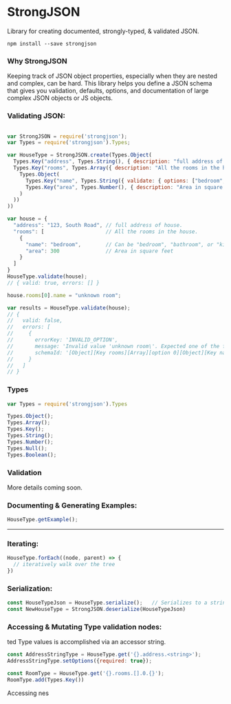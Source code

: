 StrongJSON
===========================
Library for creating documented, strongly-typed, & validated JSON.

`npm install --save strongjson`


### Why StrongJSON

Keeping track of JSON object properties, especially when they are nested and complex, can be hard.  This 
library helps you define a JSON schema that gives you validation, defaults, options, and documentation 
of large complex JSON objects or JS objects. 

### Validating JSON:
```js

var StrongJSON = require('strongjson');
var Types = require('strongjson').Types;

var HouseType = StrongJSON.create(Types.Object(
  Types.Key("address", Types.String(), { description: "full address of house." }),
  Types.Key("rooms", Types.Array({ description: "All the rooms in the house." },
    Types.Object(
      Types.Key("name", Types.String({ validate: { options: ["bedroom", "bathroom", "kitchen"] }})),
      Types.Key("area", Types.Number(), { description: "Area in square feet." })
    )
  ))
))

var house = {
  "address": "123, South Road", // full address of house.
  "rooms": [                    // All the rooms in the house.
    {
      "name": "bedroom",        // Can be "bedroom", "bathroom", or "kitchen".
      "area": 300               // Area in square feet
    }
  ]
}
HouseType.validate(house);
// { valid: true, errors: [] }

house.rooms[0].name = "unknown room";

var results = HouseType.validate(house);
// {
//   valid: false,
//   errors: [
//     {
//       errorKey: 'INVALID_OPTION',
//       message: 'Invalid value 'unknown room\'. Expected one of the following: \'bedroom\', \'bathroom\', \'kitchen\'',
//       schemaId: '[Object][Key rooms][Array][option 0][Object][Key name][string]'
//     }
//   ]
// }
```

### Types

```js
var Types = require('strongjson').Types

Types.Object();
Types.Array();
Types.Key();
Types.String();
Types.Number();
Types.Null();
Types.Boolean();
```

### Validation

More details coming soon.

### Documenting & Generating Examples:

```js
HouseType.getExample();
```

---

### Iterating:
```js
HouseType.forEach((node, parent) => {
  // iteratively walk over the tree
})
```

### Serialization:

```js
const HouseTypeJson = HouseType.serialize();   // Serializes to a string for storage in a data store.
const NewHouseType = StrongJSON.deserialize(HouseTypeJson)
```

### Accessing & Mutating Type validation nodes:
ted Type values is accomplished via an accessor string.

```js
const AddressStringType = HouseType.get('{}.address.<string>');
AddressStringType.setOptions({required: true});

const RoomType = HouseType.get('{}.rooms.[].0.{}');
RoomType.add(Types.Key())
```

Accessing nes

